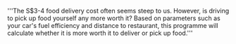 '''The S$3-4 food delivery cost often seems steep to us. However, is driving to pick up food yourself any more worth it?
Based on parameters such as your car's fuel efficiency and distance to restaurant,
this programme will calculate whether it is more worth it to deliver or pick up food.'''

